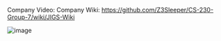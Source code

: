 Company Video: 
Company Wiki: https://github.com/Z3Sleeper/CS-230-Group-7/wiki/JIGS-Wiki

![image](https://user-images.githubusercontent.com/37034734/235033980-ad0f64df-cc19-4232-a2d2-29fa191b3f45.png)
